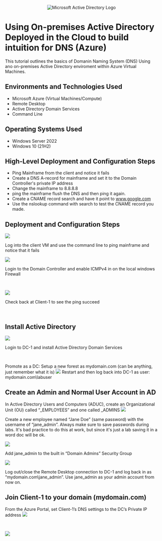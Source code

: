 <p align="center">
<img src="https://i.imgur.com/pU5A58S.png" alt="Microsoft Active Directory Logo"/>
</p>

<h1> Using On-premises Active Directory Deployed in the Cloud to build intuition for DNS (Azure)</h1>
This tutorial outlines the basics of Domanin Naming System (DNS) Using ano on-premises Active Directory enviroment within Azure Virtual Machines.<br />



<h2>Environments and Technologies Used</h2>

- Microsoft Azure (Virtual Machines/Compute)
- Remote Desktop
- Active Directory Domain Services
- Command Line

<h2>Operating Systems Used </h2>

- Windows Server 2022
- Windows 10 (21H2)

<h2>High-Level Deployment and Configuration Steps</h2>

- Ping Mainframe from the client and notice it fails
- Create a DNS A-record for mainframe and set it to the Domain Controller's private IP address
- Change the mainframe to 8.8.8.8
- ping the mainframe flush the DNS and then ping it again.
- Create a CNAME record search and have it point to www.google.com
- Use the nslookup command with search to test the CNAME record you made.


<h2>Deployment and Configuration Steps</h2>

<p>
<img src="https://github.com/kennethmoen/Using-Active-Directory-to-build-intuition-for-DNS/assets/145589069/b6985cc1-7d9f-4cf6-bda3-e5d068a03437"/>
</p>
<p>
Log into the client VM and use the command line to ping mainframe and notice that it fails
<br />

<p>
<img src="https://github.com/kennethmoen/Using-Active-Directory-to-build-intuition-for-DNS/assets/145589069/91b4344f-117d-4583-a6dd-a34b60836063"/>
</p>
<p>
Login to the Domain Controller and enable ICMPv4 in on the local windows Firewall

</p>
<br />

<p>
<img src="https://github.com/kennethmoen/Using-Active-Directory-to-build-intuition-for-DNS/assets/145589069/17b04fa1-4ae5-4a9f-8456-a5e9d660c80a"/>
</p>
<p>
Check back at Client-1 to see the ping succeed
</p>
<br />


<p>
<h2>Install Active Directory</h2> 
<img src="https://github.com/kennethmoen/Using-Active-Directory-to-build-intuition-for-DNS/assets/145589069/4b61bbdf-451a-497b-9959-e20021f37850"/>
  
Login to DC-1 and install Active Directory Domain Services
</p>
<br />

<p>
Promote as a DC: Setup a new forest as mydomain.com (can be anything, just remember what it is)
<img src="https://github.com/kennethmoen/Using-Active-Directory-to-build-intuition-for-DNS/assets/145589069/06d9aae0-52a8-4078-bedd-dde04634d7f8)"/>
Restart and then log back into DC-1 as user: mydomain.com\labuser
</p>
<p>
  
<h2>Create an Admin and Normal User Account in AD</h2>
In Active Directory Users and Computers (ADUC), create an Organizational Unit (OU) called “_EMPLOYEES” and one called _ADMINS

<img src="https://github.com/kennethmoen/Using-Active-Directory-to-build-intuition-for-DNS/assets/145589069/b699c7b7-a260-4618-83dd-e88b4ad7772d"/>

Create a new employee named “Jane Doe” (same password) with the username of “jane_admin”. Always make sure to save passwords during labs. It's bad practice to do this at work, but since it's just a lab saving it in a word doc will be ok.

<img src="https://github.com/kennethmoen/Using-Active-Directory-to-build-intuition-for-DNS/assets/145589069/ab8fbdf9-33e6-4608-a0a6-ee0da263b839"/>

Add jane_admin to the built in “Domain Admins” Security Group

<img src="https://github.com/kennethmoen/Using-Active-Directory-to-build-intuition-for-DNS/assets/145589069/972db7b5-9958-4ffa-8603-b4870d447b9e"/>

Log out/close the Remote Desktop connection to DC-1 and log back in as “mydomain.com\jane_admin”. Use jane_admin as your admin account from now on.
</p>


<p>
<h2>Join Client-1 to your domain (mydomain.com)</h2>
From the Azure Portal, set Client-1’s DNS settings to the DC’s Private IP address
  
<img src="https://github.com/kennethmoen/Using-Active-Directory-to-build-intuition-for-DNS/assets/145589069/704ff53b-672a-44c4-8787-91394f50ee87"/>

</p>
<p>

</p>
<br /><p>
<img src="https://github.com/kennethmoen/Using-Active-Directory-to-build-intuition-for-DNS/assets/145589069/704ff53b-672a-44c4-8787-91394f50ee87"/>
</p>
<p>

</p>
<br />

